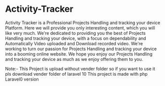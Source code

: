 # Activity-Tracker

Activity Tracker is a Professional Projects Handling and tracking your device Platform. Here we will provide you only interesting content, which you will like very much. We're dedicated to providing you the best of Projects Handling and tracking your device, with a focus on dependability and Automatically Video uploaded and Download recorded video. We're working to turn our passion for Projects Handling and tracking your device into a booming online website. We hope you enjoy our Projects Handling and tracking your device as much as we enjoy offering them to you.

Note:- This Project is upload without vender folder so if you want to use it pls download vender folder of laravel 10
This project is made with php Laravel0 version
